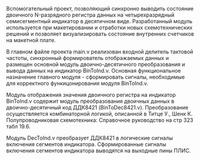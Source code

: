 Вспомогательный проект, позволяющий синхронно выводить состояние двоичного N-разрядного регистра данных на четырехразрядный семисегментный индикатор в десятичном виде. Разработанный модуль используется при макетировании и отработки новых схемотехнических решений и позволяет визуализировать состояние внутренних счетчиков на макетной плате.

В главном файле проекта main.v реализован входной делитель тактовой частоты, синхронный формирователь отображаемых данных и размещен основной модуль двоично-десятичного преобразования и вывода данных на индикатор BinToInd.v. Основная функциональное назначение главного модуля - сформировать сигналы, необходимые для корректного функицонирования модуля BinToInd.v.

Модуль отображения значения двоичного регистра на индикатор BinToInd.v содержит модуль преобразования двоичных данных в двоично-десятичный код ДДК8421 (BinToDec8421.v). Преобразование осуществляется комбинаторной логикой, описанной в Титце У., Шенк К. Полупроводниковая схемотехника: Справочное руководство на стр 323 табл 19.6.

Модуль DecToInd.v преобразует ДДК8421 в логические сигналы включения сегментов индикатора. Сформированные сигналы включения сегментов индикатора выводятся на выходные пины ПЛИС.